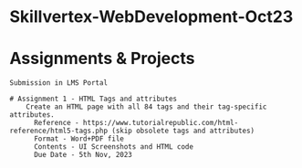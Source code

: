 # Skillvertex-WebDevelopment-Oct23
    
# Assignments & Projects
    Submission in LMS Portal
   
    # Assignment 1 - HTML Tags and attributes
        Create an HTML page with all 84 tags and their tag-specific attributes.
          Reference - https://www.tutorialrepublic.com/html-reference/html5-tags.php (skip obsolete tags and attributes)
          Format - Word+PDF file
          Contents - UI Screenshots and HTML code
          Due Date - 5th Nov, 2023

